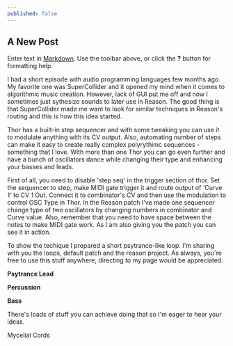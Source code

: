 ```yaml
---
published: false
---
```

## A New Post

Enter text in [Markdown](http://daringfireball.net/projects/markdown/). Use the toolbar above, or click the **?** button for formatting help.

I had a short episode with audio programming languages few months ago. My favorite one was SuperCollider and it opened my mind when it comes to algorithmic music creation. However, lack of GUI put me off and now I sometimes just sythesize sounds to later use in Reason. The good thing is that SuperCollider made me want to look for similar techniques in Reason's routing and this is how this idea started. 

Thor has a built-in step sequencer and with some tweaking you can use it to modulate anything with its CV output. Also, automating number of steps can make it easy to create really complex polyrythimc sequences - something that I love. With more than one Thor you can go even further and have a bunch of oscillators dance while changing their type and enhancing your basses and leads.

First of all, you need to disable 'step seq' in the trigger section of thor. Set the sequencer to step, make MIDI gate trigger it and route output of 'Curve 1' to CV 1 Out. Connect it to combinator's CV and then use the modulation to control OSC Type in Thor. In the Reason patch I've made one sequencer change type of two oscillators by changing numbers in combinator and Curve value. Also, remember that you need to have space between the notes to make MIDI gate work. As I am also giving you the patch you can see it in action.

To show the techique I prepared a short psytrance-like loop. I'm sharing with you the loops, default patch and the reason project. As always, you're free to use this stuff anywhere, directing to my page would be appreciated.

**Psytrance Lead**

**Percussion**

**Bass**

There's loads of stuff you can achieve doing that so I'm eager to hear your ideas.

Mycelial Cords
